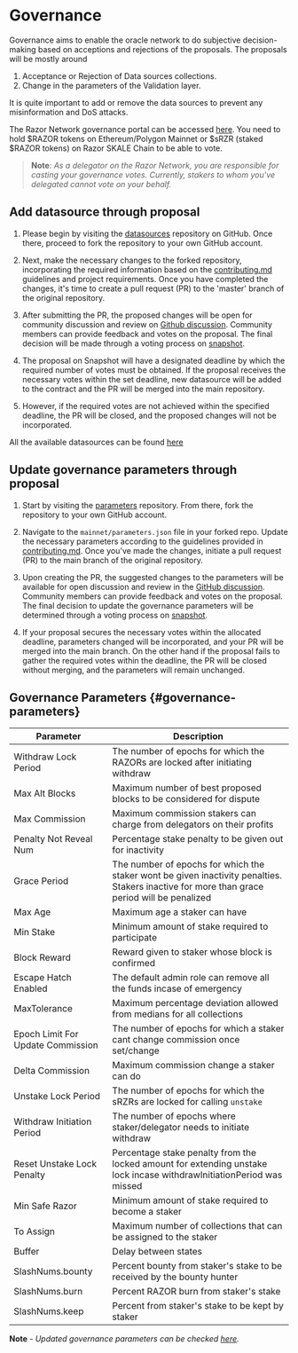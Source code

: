 # Governance

Governance aims to enable the oracle network to do subjective decision-making based on acceptions and rejections of the proposals. The proposals will be mostly around

1. Acceptance or Rejection of Data sources collections.
2. Change in the parameters of the Validation layer.

It is quite important to add or remove the data sources to prevent any misinformation and DoS attacks.

The Razor Network governance portal can be accessed [here](https://vote.razor.network/). You need to hold $RAZOR tokens on Ethereum/Polygon Mainnet or $sRZR (staked $RAZOR tokens) on Razor SKALE Chain to be able to vote.

> **Note**: _As a delegator on the Razor Network, you are responsible for casting your governance votes. Currently, stakers to whom you've delegated cannot vote on your behalf._

## Add datasource through proposal

1. Please begin by visiting the [datasources](https://github.com/razor-network/datasources) repository on GitHub. Once there, proceed to fork the repository to your own GitHub account.

2. Next, make the necessary changes to the forked repository, incorporating the required information based on the [contributing.md](https://github.com/razor-network/datasources/blob/master/CONTRIBUTING.md) guidelines and project requirements. Once you have completed the changes, it's time to create a pull request (PR) to the 'master' branch of the original repository.

3. After submitting the PR, the proposed changes will be open for community discussion and review on [Github discussion](https://github.com/razor-network/governance/discussions). Community members can provide feedback and votes on the proposal. The final decision will be made through a voting process on [snapshot](https://vote.razor.network/).

4. The proposal on Snapshot will have a designated deadline by which the required number of votes must be obtained. If the proposal receives the necessary votes within the set deadline, new datasource will be added to the contract and the PR will be merged into the main repository.

5. However, if the required votes are not achieved within the specified deadline, the PR will be closed, and the proposed changes will not be incorporated.

All the available datasources can be found [here](https://razorscan.io/governance/datafeeds)

## Update governance parameters through proposal

1. Start by visiting the [parameters](https://github.com/razor-network/parameters) repository. From there, fork the repository to your own GitHub account.

2. Navigate to the `mainnet/parameters.json` file in your forked repo. Update the necessary parameters according to the guidelines provided in [contributing.md](https://github.com/razor-network/parameters/blob/main/CONTRIBUTING.md). Once you've made the changes, initiate a pull request (PR) to the main branch of the original repository.

3. Upon creating the PR, the suggested changes to the parameters will be available for open discussion and review in the [GitHub discussion](https://github.com/razor-network/parameters/discussions). Community members can provide feedback and votes on the proposal. The final decision to update the governance parameters will be determined through a voting process on [snapshot](https://vote.razor.network/).

4. If your proposal secures the necessary votes within the allocated deadline, parameters changed will be incorporated, and your PR will be merged into the main branch. On the other hand if the proposal fails to gather the required votes within the deadline, the PR will be closed without merging, and the parameters will remain unchanged.

## Governance Parameters {#governance-parameters}

| Parameter                         | Description                                                                                                                                 |
| --------------------------------- | ------------------------------------------------------------------------------------------------------------------------------------------- |
| Withdraw Lock Period              | The number of epochs for which the RAZORs are locked after initiating withdraw                                                              |
| Max Alt Blocks                    | Maximum number of best proposed blocks to be considered for dispute                                                                         |
| Max Commission                    | Maximum commission stakers can charge from delegators on their profits                                                                      |
| Penalty Not Reveal Num            | Percentage stake penalty to be given out for inactivity                                                                                     |
| Grace Period                      | The number of epochs for which the staker wont be given inactivity penalties. Stakers inactive for more than grace period will be penalized |
| Max Age                           | Maximum age a staker can have                                                                                                               |
| Min Stake                         | Minimum amount of stake required to participate                                                                                             |
| Block Reward                      | Reward given to staker whose block is confirmed                                                                                             |
| Escape Hatch Enabled              | The default admin role can remove all the funds incase of emergency                                                                         |
| MaxTolerance                      | Maximum percentage deviation allowed from medians for all collections                                                                       |
| Epoch Limit For Update Commission | The number of epochs for which a staker cant change commission once set/change                                                              |
| Delta Commission                  | Maximum commission change a staker can do                                                                                                   |
| Unstake Lock Period               | The number of epochs for which the sRZRs are locked for calling `unstake`                                                                   |
| Withdraw Initiation Period        | The number of epochs where staker/delegator needs to initiate withdraw                                                                      |
| Reset Unstake Lock Penalty        | Percentage stake penalty from the locked amount for extending unstake lock incase withdrawInitiationPeriod was missed                       |
| Min Safe Razor                    | Minimum amount of stake required to become a staker                                                                                         |
| To Assign                         | Maximum number of collections that can be assigned to the staker                                                                            |
| Buffer                            | Delay between states                                                                                                                        |
| SlashNums.bounty                  | Percent bounty from staker's stake to be received by the bounty hunter                                                                      |
| SlashNums.burn                    | Percent RAZOR burn from staker's stake                                                                                                      |
| SlashNums.keep                    | Percent from staker's stake to be kept by staker                                                                                            |

**Note** - _Updated governance parameters can be checked [here](https://razorscan.io/governance/values)._

<!-- 1. Withdraw Lock Period

After unstake the funds will be locked for some time. Stakers can withdraw funds after withdraw lock period is compeleted.

2. Max Alt Blocks

The maximum number of blocks that can be added to Block Proposed List.

3. Max Tolerance

The noise in the Price that should be considered to avoid any penalties on staker, if there is difference btween the values proposed.

4. Withdraw Release Period

The tokens should be withdrawn withing specific epochs. If withdraw release period completes, stakers need to extend locks.

5. extand Lock Penalty

If by any chance staker misses the withdraw release period they can extend the withdraw lock by providing some penalty.

6. Slash Numerators

Staker's stake will be slashed if it performs any malicious activity on the network. It includes Bounty Hunter's Reward, and Burn Amount.

7. Grace Period

The period for which staker wont be charged any Penality if it does not participate in the network.

8. Minimum Stake

The Amount of Stake that any participant needs to Stake to become Staker on Razor network.

9. Max Commission

The amount of Commission staker can charge from Delegators.

10. Penalty Not Reveal Numerator

The penalty the staker needs to be charged if it does not reveal in specific epoch.

11. Base Denominator

This helps to decide the percentage calculation.

12. Escape Hatch

this decides, whether the admin should be allowed to unstake the funds from StakeManager contract in extreme cases. -->
